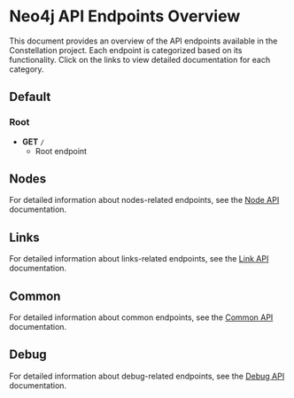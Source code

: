 # Neo4j API Endpoints Overview

This document provides an overview of the API endpoints available in the Constellation project. Each endpoint is categorized based on its functionality. Click on the links to view detailed documentation for each category.

## Default

### Root

- **GET** `/`
  - Root endpoint

## Nodes

For detailed information about nodes-related endpoints, see the [Node API](nodes.md) documentation.

## Links

For detailed information about links-related endpoints, see the [Link API](links.md) documentation.

## Common

For detailed information about common endpoints, see the [Common API](common.md) documentation.

## Debug

For detailed information about debug-related endpoints, see the [Debug API](debug.md) documentation.
